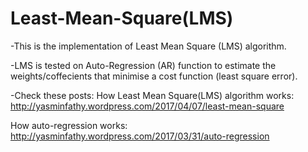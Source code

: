 # Least-Mean-Square(LMS)
-This is the implementation of Least Mean Square (LMS) algorithm.

-LMS is tested on Auto-Regression (AR) function to estimate the weights/coffecients that minimise a cost function (least square error).

-Check these posts:
How Least Mean Square(LMS) algorithm works: <br/>
http://yasminfathy.wordpress.com/2017/04/07/least-mean-square

How auto-regression works:<br />
http://yasminfathy.wordpress.com/2017/03/31/auto-regression
